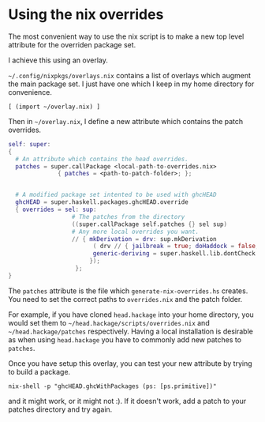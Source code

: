 # Using the nix overrides

The most convenient way to use the nix script is to make a new top level
attribute for the overriden package set.

I achieve this using an overlay.

`~/.config/nixpkgs/overlays.nix` contains a list of overlays which augment the
main package set. I just have one which I keep in my home directory for convenience.

```
[ (import ~/overlay.nix) ]
```

Then in `~/overlay.nix`, I define a new attribute which contains the patch overrides.

```nix
self: super:
{
  # An attribute which contains the head overrides.
  patches = super.callPackage <local-path-to-overrides.nix>
              { patches = <path-to-patch-folder>; };


  # A modified package set intented to be used with ghcHEAD
  ghcHEAD = super.haskell.packages.ghcHEAD.override
  { overrides = sel: sup:
                  # The patches from the directory
                  ((super.callPackage self.patches {} sel sup)
                  # Any more local overrides you want.
                  // { mkDerivation = drv: sup.mkDerivation
                        ( drv // { jailbreak = true; doHaddock = false; });
                        generic-deriving = super.haskell.lib.dontCheck sup.generic-deriving;
                       });
                   };
}
```

The `patches` attribute is the file which `generate-nix-overrides.hs` creates.
You need to set the correct paths to `overrides.nix` and the patch folder.

For example, if you have cloned `head.hackage` into your home directory, you would
set them to `~/head.hackage/scripts/overrides.nix` and `~/head.hackage/patches`
respectively. Having a local installation is desirable as when using `head.hackage`
you have to commonly add new patches to `patches`.

Once you have setup this overlay, you can test your new attribute by trying to build
a package.

```
nix-shell -p "ghcHEAD.ghcWithPackages (ps: [ps.primitive])"
```

and it might work, or it might not :). If it doesn't work, add a patch to your
patches directory and try again.
